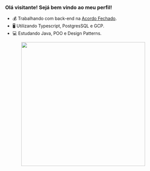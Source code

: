 ### Olá visitante! Sejá bem vindo ao meu perfil!

- 💰 Trabalhando com back-end na [Acordo Fechado](https://www.acordofechado.com.br/).
- 🖥️ Utilizando Typescript, PostgresSQL e GCP.
- 💻 Estudando Java, POO e Design Patterns.

<div align="center">
<!--   <img width="400em" src="https://github-readme-stats.vercel.app/api?username=GusCabraal&show_icons=true&theme=dracula&include_all_commits=true&count_private=true&hide=issues,contribs"/> -->
<!--   </br> -->
  <img width="400em" src="https://github-readme-stats.vercel.app/api/top-langs/?username=GusCabraal&layout=compact&langs_count=7&theme=dracula&hide=html,css,shell&size_weight=0.5&count_weight=0.5"/>
</div>

